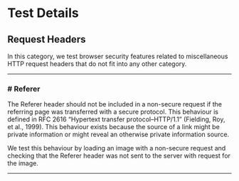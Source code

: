 # Test Details

## Request Headers

In this category, we test browser security features related to miscellaneous HTTP request headers that do not fit into any other category.

---

### # Referer

The Referer header should not be included in a non-secure request if the referring page was transferred with a secure protocol. This behaviour is defined in RFC 2616 “Hypertext transfer protocol–HTTP/1.1” (Fielding, Roy, et al., 1999). This behaviour exists because the source of a link might be private information or might reveal an otherwise private information source.

We test this behaviour by loading an image with a non-secure request and checking that the Referer header was not sent to the server with request for the image.

---
